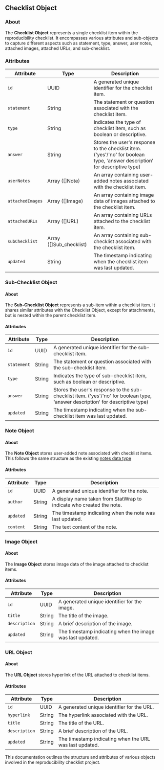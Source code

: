 ## Checklist Object

### About

The **Checklist Object** represents a single checklist item within the reproducibility checklist. It encompasses various attributes and sub-objects to capture different aspects such as statement, type, answer, user notes, attached images, attached URLs, and sub-checklist.

### Attributes

| Attribute          | Type       | Description                                                                                                                                               |
| ------------------ | ---------- | --------------------------------------------------------------------------------------------------------------------------------------------------------- |
| `id`               | UUID       | A generated unique identifier for the checklist item.                                                                                                     |
| `statement`        | String     | The statement or question associated with the checklist item.                                                                                             |
| `type`             | String     | Indicates the type of checklist item, such as boolean or descriptive.                                                                                     |
| `answer`           | String     | Stores the user's response to the checklist item. ('yes'/'no' for boolean type, 'answer description' for descriptive type)                                                                                                         |
| `userNotes`        | Array ([]Note)| An array containing user-added notes associated with the checklist item.                                                                               |
| `attachedImages`   | Array ([]Image)| An array containing image data of images attached to the checklist item.                                                                              |
| `attachedURLs`     | Array ([]URL)| An array containing URLs attached to the checklist item.                                                                                                |
| `subChecklist`    | Array ([]Sub_checklist)| An array containing sub-checklist associated with the checklist item.                                                                        |
| `updated`          | String     | The timestamp indicating when the checklist item was last updated.                                                                                        |

### Sub-Checklist Object

#### About

The **Sub-Checklist Object** represents a sub-item within a checklist item. It shares similar attributes with the Checklist Object, except for attachments, but is nested within the parent checklist item.

#### Attributes

| Attribute       | Type     | Description                                                                                                                                                |
| --------------- | -------- | ---------------------------------------------------------------------------------------------------------------------------------------------------------- |
| `id`            | UUID     | A generated unique identifier for the sub-checklist item.                                                                                                  |
| `statement`     | String   | The statement or question associated with the sub-checklist item.                                                                                          |
| `type`          | String   | Indicates the type of sub-checklist item, such as boolean or descriptive.                                                                                  |
| `answer`        | String   | Stores the user's response to the sub-checklist item. ('yes'/'no' for boolean type, 'answer description' for descriptive type)                                                                                         |
| `updated`       | String   | The timestamp indicating when the sub-checklist item was last updated.                                                                                     |

### Note Object

#### About

The **Note Object** stores user-added note associated with checklist items.
This follows the same structure as the existing [notes data type](https://github.com/StatTag/StatWrap/blob/master/docs/Notes.md)

#### Attributes

| Attribute       | Type     | Description                                                                                                                                               |
| --------------- | -------- | --------------------------------------------------------------------------------------------------------------------------------------------------------- |
| `id`            | UUID     | A generated unique identifier for the note.                                                                                                               |
| `author`        | String   | A display name taken from StatWrap to indicate who created the note.                                                                                      |
| `updated`       | String   | The timestamp indicating when the note was last updated.                                                                                                  |
| `content`       | String   | The text content of the note.                                                                                                                             |

### Image Object

#### About

The **Image Object** stores image data of the image attached to checklist items.

#### Attributes

| Attribute       | Type     | Description                                                                                                                                               |
| --------------- | -------- | --------------------------------------------------------------------------------------------------------------------------------------------------------- |
| `id`            | UUID     | A generated unique identifier for the image.                                                                                                              |
| `title`         | String   | The title of the image.                                                                                                                                   |
| `description`   | String   | A brief description of the image.                                                                                                                         |
| `updated`       | String   | The timestamp indicating when the image was last updated.                                                                                                 |

### URL Object

#### About

The **URL Object** stores hyperlink of the URL attached to checklist items.

#### Attributes

| Attribute       | Type     | Description                                                                                                                                               |
| --------------- | -------- | --------------------------------------------------------------------------------------------------------------------------------------------------------- |
| `id`            | UUID     | A generated unique identifier for the URL.                                                                                                                |
| `hyperlink`     | String   | The hyperlink associated with the URL.                                                                                                                    |
| `title`         | String   | The title of the URL.                                                                                                                                     |
| `description`   | String   | A brief description of the URL.                                                                                                                           |
| `updated`       | String   | The timestamp indicating when the URL was last updated.                                                                                                   |

This documentation outlines the structure and attributes of various objects involved in the reproducibility checklist project.
